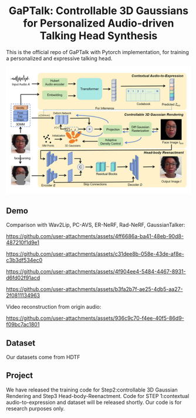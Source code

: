 <h1 align="center">GaPTalk: Controllable 3D Gaussians for Personalized Audio-driven Talking Head Synthesis</h1>

This is the official repo of GaPTalk with Pytorch implementation, for training a personalized and expressive talking head. 

<img src='./framework.jpg' width=900>


## Demo
Comparison with Wav2Lip, PC-AVS, ER-NeRF, Rad-NeRF, GaussianTalker:

https://github.com/user-attachments/assets/4ff6686a-ba41-48eb-90d8-487210f1d9e1

https://github.com/user-attachments/assets/c31dee8b-058e-43de-af8e-c3b3df534ec0

https://github.com/user-attachments/assets/4f904ee4-5484-4467-8931-d6fd02f91acd

https://github.com/user-attachments/assets/b3fa2b7f-ae25-4db5-aa27-2f0811134963

Video reconstruction from origin audio:

https://github.com/user-attachments/assets/936c9c70-f4ee-40f5-86d9-f09bc7ac1801

## Dataset
Our datasets come from HDTF

## Project

We have released the training code for Step2:controllable 3D Gaussian Rendering and Step3 Head-body-Reenactment.
Code for STEP 1:contextual audio-to-expression and dataset  will be released shortly. Our code is for research purposes only.


